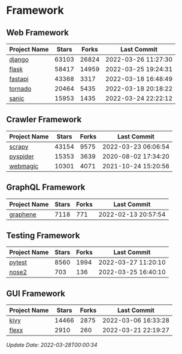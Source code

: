 # Framework

## Web Framework
| Project Name | Stars | Forks | Last Commit |
| ------------ | ----- | ----- | ----------- |
| [django](https://github.com/django/django) | 63103 | 26824 | 2022-03-26 11:27:30 |
| [flask](https://github.com/pallets/flask) | 58417 | 14959 | 2022-03-25 19:24:31 |
| [fastapi](https://github.com/tiangolo/fastapi) | 43368 | 3317 | 2022-03-18 16:48:49 |
| [tornado](https://github.com/tornadoweb/tornado) | 20464 | 5435 | 2022-03-18 20:18:22 |
| [sanic](https://github.com/sanic-org/sanic) | 15953 | 1435 | 2022-03-24 22:22:12 |

## Crawler Framework
| Project Name | Stars | Forks | Last Commit |
| ------------ | ----- | ----- | ----------- |
| [scrapy](https://github.com/scrapy/scrapy) | 43154 | 9575 | 2022-03-23 06:06:54 |
| [pyspider](https://github.com/binux/pyspider) | 15353 | 3639 | 2020-08-02 17:34:20 |
| [webmagic](https://github.com/code4craft/webmagic) | 10301 | 4071 | 2021-10-24 15:20:56 |

## GraphQL Framework
| Project Name | Stars | Forks | Last Commit |
| ------------ | ----- | ----- | ----------- |
| [graphene](https://github.com/graphql-python/graphene) | 7118 | 771 | 2022-02-13 20:57:54 |

## Testing Framework
| Project Name | Stars | Forks | Last Commit |
| ------------ | ----- | ----- | ----------- |
| [pytest](https://github.com/pytest-dev/pytest) | 8560 | 1994 | 2022-03-27 11:20:10 |
| [nose2](https://github.com/nose-devs/nose2) | 703 | 136 | 2022-03-25 16:40:10 |

## GUI Framework
| Project Name | Stars | Forks | Last Commit |
| ------------ | ----- | ----- | ----------- |
| [kivy](https://github.com/kivy/kivy) | 14466 | 2875 | 2022-03-06 16:33:28 |
| [flexx](https://github.com/flexxui/flexx) | 2910 | 260 | 2022-03-21 22:19:27 |

*Update Date: 2022-03-28T00:00:34*